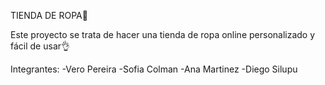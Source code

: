 TIENDA DE ROPA👕

Este proyecto se trata de hacer una tienda de ropa online personalizado y fácil de usar👌

Integrantes:
-Vero Pereira
-Sofia Colman
-Ana Martinez 
-Diego Silupu


